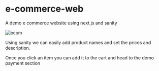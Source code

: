# e-commerce-web
A demo e commerce website using next.js and sanity

![ecom](https://user-images.githubusercontent.com/69213231/219254372-906c39cd-2162-4290-b74a-da997c194f02.png)

Using sanity we can easily add product names and set the prices and description.

Once you click an item you can add it to the cart and head to the demo payment section

